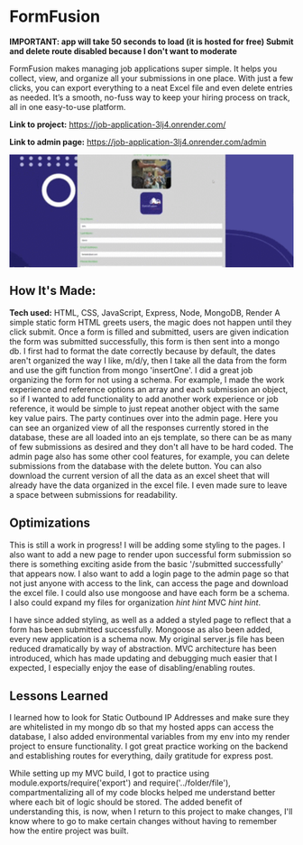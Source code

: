 # FormFusion
**IMPORTANT: app will take 50 seconds to load (it is hosted for free) Submit and delete route disabled because I don't want to moderate**

FormFusion makes managing job applications super simple. It helps you collect, view, and organize all your submissions in one place. With just a few clicks, 
you can export everything to a neat Excel file and even delete entries as needed. It’s a smooth, no-fuss way to keep your hiring process on track, all in one easy-to-use platform.

**Link to project:** https://job-application-3lj4.onrender.com/

**Link to admin page:** https://job-application-3lj4.onrender.com/admin


<div style="height: 200px; overflow: hidden;">
    <img src="job-app-gif.gif" style="height: auto; width: 100%; object-fit: cover; transform: translateY(-30px);" alt="shadow-gif"/>
</div>


## How It's Made: 

**Tech used:** HTML, CSS, JavaScript, Express, Node, MongoDB, Render
A simple static form HTML greets users, the magic does not happen until they click submit. Once a form is filled and submitted, users are given indication the form was submitted successfully, this form is then sent into a mongo db.
I first had to format the date correctly because by default, the dates aren't organized the way I like, m/d/y, then I take all the data from the form and use the gift function from mongo 'insertOne'. I did a great job organizing the form for not using 
a schema. For example, I made the work experience and reference options an array and each submission an object, so if I wanted to add functionality to add another work experience or job reference, it would be simple to just repeat another 
object with the same key value pairs. The party continues over into the admin page. Here you can see an organized view of all the responses currently stored in the database, these are all loaded into an ejs template, so there can be as many 
of few submissions as desired and they don't all have to be hard coded. The admin page also has some other cool features, for example, you can delete submissions from the database with the 
delete button. You can also download the current version of all the data as an excel sheet that will already have the data organized in the excel file. I even made sure to leave a space between submissions for readability.




## Optimizations
This is still a work in progress! I will be adding some styling to the pages. I also want to add a new page to render upon successful form submission so there is something exciting aside from the basic '/submitted successfully' that appears now.
I also want to add a login page to the admin page so that not just anyone with access to the link, can access the page and download the excel file. I could also use mongoose and have each form be a schema. I also could expand my files for organization
*hint hint* MVC *hint hint*.

I have since added styling, as well as a added a styled page to reflect that a form has been submitted successfully. Mongoose as also been added, every new application is a schema now. My original server.js file has been reduced dramatically by way of abstraction. MVC architecture has been introduced, which has made updating and debugging much easier that I expected, I especially enjoy the ease of disabling/enabling routes.

## Lessons Learned

I learned how to look for Static Outbound IP Addresses and make sure they are whitelisted in my mongo db so that my hosted apps can access the database, I also added environmental variables from my env into my render project to ensure functionality.
I got great practice working on the backend and establishing routes for everything, daily gratitude for express post. 

While setting up my MVC build, I got to practice using module.exports/require('export') and require('../folder/file'), compartmentalizing all of my code blocks helped me understand better where each bit of logic should be stored. The added benefit of understanding this, is now, when I return to this project to make changes, I'll know where to go to make certain changes without having to remember how the entire project was built.
